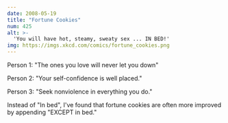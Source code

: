 ```yaml
---
date: 2008-05-19
title: "Fortune Cookies"
num: 425
alt: >-
  'You will have hot, steamy, sweaty sex ... IN BED!'
img: https://imgs.xkcd.com/comics/fortune_cookies.png
---
```

Person 1: "The ones you love will never let you down"

Person 2: "Your self-confidence is well placed."

Person 3: "Seek nonviolence in everything you do."

Instead of "In bed", I've found that fortune cookies are often more improved by appending "EXCEPT in bed."

